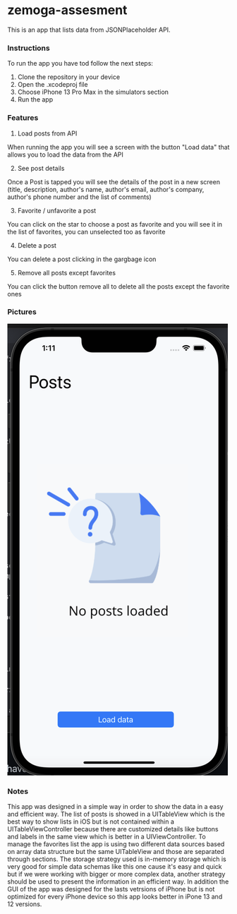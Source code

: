 # zemoga-assesment

This is an app that lists data from JSONPlaceholder API.

### Instructions

To run the app you have tod follow the next steps:

1. Clone the repository in your device
2. Open the .xcodeproj file
3. Choose iPhone 13 Pro Max in the simulators section
4. Run the app 

### Features

1. Load posts from API

When running the app you will see a screen with the button "Load data" that allows you to load the data from the API

2. See post details

Once a Post is tapped you will see the details of the post in a new screen (title, description, author's name, author's email, author's company, author's phone number and the list of comments)

3.   Favorite / unfavorite a post

You can click on the star to choose a post as favorite and you will see it in the list of favorites, you can unselected too as favorite

4. Delete a post

You can delete a post clicking in the gargbage icon

5. Remove all posts except favorites

You can click the button remove all to delete all the posts except the favorite ones


### Pictures

![](./pictures/1.png)

### Notes

This app was designed in a simple way in order to show the data in a easy and efficient way. The list of posts is showed in a UITableView which is the best way to show lists in iOS but is not contained within a UITableViewController because there are customized details like buttons and labels in the same view which is better in a UIViewController. To manage the favorites list the app is using two different data sources based on array data structure but the same UITableView and those are separated through sections. The storage strategy used is in-memory storage which is very good for simple data schemas like this one cause it's easy and quick but if we were working with bigger or more complex data, another strategy should be used to present the information in an efficient way. In addition the GUI of the app was designed for the lasts vetrsions of iPhone but is not optimized for every iPhone device so this app looks better in iPone 13 and 12 versions.


 
